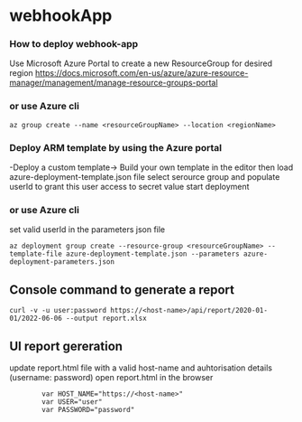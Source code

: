 # webhookApp

### How to deploy webhook-app
Use Microsoft Azure Portal to create a new ResourceGroup for desired region
https://docs.microsoft.com/en-us/azure/azure-resource-manager/management/manage-resource-groups-portal

### or use Azure cli
```
az group create --name <resourceGroupName> --location <regionName>
```

### Deploy ARM template by using the Azure portal
-Deploy a custom template-> Build your own template in the editor
then load azure-deployment-template.json file
select serource group and populate userId to grant this user access to secret value
start deployment

### or use Azure cli
set valid userId in the parameters json file

```
az deployment group create --resource-group <resourceGroupName> --template-file azure-deployment-template.json --parameters azure-deployment-parameters.json
```


## Console command to generate a report
```
curl -v -u user:password https://<host-name>/api/report/2020-01-01/2022-06-06 --output report.xlsx
```

## UI report gereration 
update report.html file with a valid host-name and auhtorisation details (username: password)
open report.html in the browser 
```
        var HOST_NAME="https://<host-name>"
        var USER="user"
        var PASSWORD="password"

```
